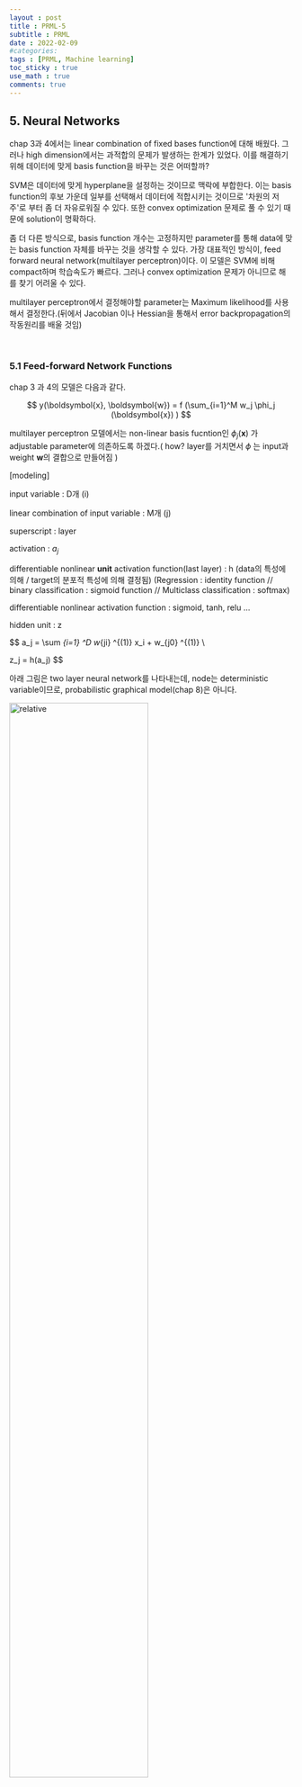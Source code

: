 ```yaml
---
layout : post
title : PRML-5
subtitle : PRML
date : 2022-02-09
#categories:
tags : [PRML, Machine learning]
toc_sticky : true
use_math : true
comments: true
--- 
```



## 5. Neural Networks

chap 3과 4에서는 linear combination of fixed bases function에 대해 배웠다. 그러나 high dimension에서는 과적합의 문제가 발생하는 한계가 있었다. 이를 해결하기 위해 데이터에 맞게 basis function을 바꾸는 것은 어떠할까? 

SVM은 데이터에 맞게 hyperplane을 설정하는 것이므로 맥락에 부합한다. 이는 basis function의 후보 가운데 일부를 선택해서 데이터에 적합시키는 것이므로 '차원의 저주'로 부터 좀 더 자유로워질 수 있다. 또한 convex optimization 문제로 풀 수 있기 때문에 solution이 명확하다.

좀 더 다른 방식으로, basis function 개수는 고정하지만 parameter를 통해 data에 맞는 basis function 자체를 바꾸는 것을 생각할 수 있다. 가장 대표적인 방식이, feed forward neural network(multilayer perceptron)이다. 이 모델은 SVM에 비해 compact하며 학습속도가 빠르다. 그러나 convex optimization 문제가 아니므로 해를 찾기 어려울 수 있다. 

multilayer perceptron에서 결정해야할 parameter는 Maximum likelihood를 사용해서 결정한다.(뒤에서 Jacobian 이나 Hessian을 통해서 error backpropagation의 작동원리를 배울 것임)


<br>


### 5.1 Feed-forward Network Functions

chap 3 과 4의 모델은 다음과 같다.

$$
y(\boldsymbol{x}, \boldsymbol{w}) = f (\sum_{i=1}^M w_j \phi_j (\boldsymbol{x}) )
$$

multilayer perceptron 모델에서는 non-linear basis fucntion인 $\phi_j (\boldsymbol{x})$ 가 adjustable parameter에 의존하도록 하겠다.( how? layer를 거치면서 
$\phi$ 는 input과 weight 
$\boldsymbol{w}$의 결합으로 만들어짐 )

[modeling]

input variable : D개 (i)

linear combination of input variable : M개 (j)

superscript : layer

activation : 
$a_j$

differentiable nonlinear **unit** activation function(last layer)  : h (data의 특성에 의해 / target의 분포적 특성에 의해 결정됨) (Regression : identity function // binary classification : sigmoid function // Multiclass classification : softmax)


differentiable nonlinear activation function  : sigmoid, tanh, relu ... 

hidden unit : z

$$
a_j = \sum _{i=1} ^D w_{ji} ^{(1)} x_i + w_{j0} ^{(1)} \\

z_j = h(a_j)
$$

아래 그림은 two layer neural network를 나타내는데, node는 deterministic variable이므로, probabilistic graphical model(chap 8)은 아니다. 

<img src='{{"/assets/img/prml-5-1.png"| relative_url}}'  width="70%" height="70%" title="1" alt='relative'>

식과 그림에서도 알 수 있듯, 각 layer는 perceptron 모델과 매우 유사하다. 결국 perceptron 모델 또한 에러를 줄이는 perceptron parameter w를 결정하고자 한다. 그러나 perceptron 모델은 class를 +1 과 -1 로 나누는 데에서 activation function이 step function인 반면, neural network에서는 differentiable 하다는 것이 차이라 할 수 있다. 

만약 hidden unit이 linear라면 결국 식 (5.7) 와 같이 중첩해서 식을 쓸 필요가 없고, input 과 output만이 있는 매우 simple한 모델을 만들 수 있을 것이다. 이러한 형태는 나중에 12장에서 배울 principal component analysis와 매우 유사하다고 할 수 있다.


network architecture에서 자주 사용되는 skip-layer connection은 경사소실을 막아, sparse 모델이 특정 gredient에만 영향을 크게 받는 것을 방지한다.

"모든 input 과 oupter이 hidden layer 에 의해 연결된다면 weight는 어떻게 정할 것인가 => maximum likelihood and Bayesian apporach "

아래 그림은 hidden unit과 network 학습 결과를 보여준다.


<img src='{{"/assets/img/prml-5-2.png"| relative_url}}'  width="70%" height="70%" title="1" alt='relative'>


<img src='{{"/assets/img/prml-5-3.png"| relative_url}}'  width="70%" height="70%" title="1" alt='relative'>


<br>


#### 5.1.1 Weight-space symmetries

feed-forward network의 특징 중 하나는, weight vector에 대한 multiple distinct choice 가 결국 같은 mapping function을 만들어 낸다는 것이다. 

ex1 ) tanh function와 같은 기함수의 특징을 활용할 때 M개의 hidden unit에 대해 $2^M$ 개의 weight vector가 동일한 network를 만들어 낼 것이다. 

ex2 ) hidden unit의 순서를 바꾸면 된다.  


<br>


### 5.2 Network Training


polynomial curve fitting(chap 1) 에서는 sum of square error function을 minimize 하는 parameter 값을 추정하는 것을 배웠다. neural network에서도 마찬가지로 parameter를 추정하는 것이 중요하다. 

우선 network output에 대한 확률적 접근을 할 수 있다.

target $\boldsymbol{t}$ 가 Gaussian distribution을 따른다고 생각해보자. Regression setting에서 unit activation function을 생각하면 parameter에 대한 MLE를 찾을 수 있다. 또한 Gaussian 가정 하에서는 likelihood function을 최대화 하는 것은 sum of square error function을 최소화 하는 것과 같다. 

가우시안의 경우에는 convex 문제를 쉽게 풀 수 있지만, 실제로 많은 경우에는 network function이 non-linearity를 가지고 있고, error function 또한 마찬가지이다. => analytic 하게 구해야 한다.


binary classification의 경우는 maximum likelihood 방식으로 parameter를 추정하는 것이 cross entropy error function을 최소화 하는 것과 동일하다. (sum of square error는 학습의 속도 또한 느리며, ML 방식에서 도출할 수 없는 error 이므로 generalization이 어렵다) 또한 target이 특정 분포를 따르는 것이 아니라, 0 또는 1로 명확하게 labelling 되어 있기 때문에 분산을 정의할 필요가 없다. 


binary classification with multiple target의 경우, linear classification은 각 linear model이 output과 각각 linearly independent 하게 영향을 주지만, neural network에서는 각 input이 각 output에 non-linearly 영향을 준다는 것이다. 

<br>


#### 5.2.1 Parameter optimization

geometric apporach

<img src='{{"/assets/img/prml-5-4.png"| relative_url}}'  width="70%" height="70%" title="1" alt='relative'>



weight space에서 $\delta \boldsymbol{w}$ 만큼 움직였을 때, error function의 변화는 
$\delta E \simeq \delta \boldsymbol{w}^T \nabla E(\boldsymbol{w}$) 이고 이때 gredient는 error를 가장 많이 줄이는 방향이다. 따라서 gredient가 0에 매우 근사할 때 error를 가장 작게 하는 값에 도달했다고 할 수 있다.

"Points at which the gradient vanishes are called stationary points and may be further classified into minima, maxima, and saddle point"

Network 안에는 수많은 inequivalent stationary point 와 inequivalent minima 가 존재한다. 그러나 반드시 global minima를 찾을 필요는 없으며 존재하지 않을 수도 있다. 실제로 할 수 있는 것은 local minima 후보지를 몇개 선정한 다음 이를 비교해서 최적의 값을 찾는 것이다. 

(Newton-Rhapson 방법과 같이 iterative하게 parameter 값을 추정해야할 경우도 있다.)

<br>


### 5.5 Regularization in Neural Networks

hidden unit의 개수는 모델을 설계할 때 정하는 free parameter이며 모델 자체의 성능을 결정하게 된다. 한 방법으로 maximum likelihood setting을 통해서 최적의 hidden unit 개수를 결정할 수도 있을 것이다. 아래 그림은 hidden unit의 개수에 따른 fitting 결과를 보여준다.

<img src='{{"/assets/img/prml-5-5.png"| relative_url}}'  width="70%" height="70%" title="1" alt='relative'>

overfitting을 방지하는 방법으로는 초기에 hidden unit의 개수를 매우 큰 모형을 만든 다음 데이터를 적합해가면서 sparse한 모형을 만들어 내는 방식이 있다. 이를 위해 regularized error를 설정하는 것을 생각해볼 수 있다.(weight decay) 또한, 이전에도 배웠지만 L2 regularization 하에서 최적의 계수를 찾는 것은 gaussian prior에서 MAP를 찾는 것과 동일하다. 

$$
\tilde E(\boldsymbol{w}) =E(\boldsymbol{w}) + \frac{\lambda}{2}\boldsymbol{w}^T\boldsymbol{w}
$$




또다른 방법으로는 validation set을 통해서도 적절한 hidden unit의 개수를 설정할 수 있을 것이다(또한 hidden unit을 만드는 weight를 결정할 수 있을 것이다)


<br>

#### 5.5.1 Consistent Gaussian Priors

weight decay의 한계는 neural network mapping에서 weight에 대한 transformation(scaling)
과 일치하지 않는 부분이 있다는 것이다. 

기존 데이터를 transform한 데이터를 생각해보자. 두 데이터를 모델을 통해 train 했을 때, 일반적으로 weight 는 다르겠지만 두 모델의 동일한 layer의 weight는 linear transform으로 서로 표현될 수 있을 것이다. 이때에 regularization을 생각해보자. linear transform에 의해 변형된 데이터이므로, regularization 또한 동일한 데이터(변수)에 적용되어야 할 것이다.

그러나 위에서 본 regularized error 는 이러한 점을 만족하지 못한다.(layer 별로 activation function이 다르기 때문에 regularization 또한 다르게 적용되어야 한다) 이를 위해 새로운 regularization term을 제시한다. $\mathcal{w}_1$ 은 첫번째 layer, 
$\mathcal{w}_2$ 는 두번째 layer를 의미한다. 

$$
\frac{\lambda_1}{2}\sum_{w \in \mathcal{w}_1}w^2 + \frac{\lambda_2}{2}\sum_{w \in \mathcal{w}_2}w^2
$$

weight의 prior를 고려한다면 prior는 다음과 같다.(regularizer can be interpreted as the negative loarithm of prior)

$$
p(\boldsymbol{w}) \propto exp(- \frac{1}{2} \sum_k \alpha_k ||\boldsymbol{w}||_k^2)
$$



<br>

#### 5.5.2 Early stopping

모델의 복잡성을 control하는 방법으로 regularization의 대안으로 early stopping을 제시한다. network training에서는 error는 비증가(non-increasing) 함수이다. 그러나 validation set을 통해 모델 검증을 해보면 training의 횟수가 늘어날수록, 즉 데이터에 과적합이 되는 경우 오히려 error가 커지는 현상을 발견할 수 있다. 즉, 적절한 training 횟수를 위해 early stopping이 필요하다.  

또한 자유도에 대한 내용이 언급되고 있다. 저자는 모델 학습이 진행될수록 네트워크의 degree of freedom이 증가할 것이라 말하고 있다. 모델 초기에는 모든 weight들이 동일하게 가중치를 가지고 있는 상태이나 training 동안 모델이 데이터에 적합되면서 일부 weight은 커지고 또 일부 weight은 작아지기 때문에 df의 값은 상대적으로 training 을 반복하면서 커진다고 할 수 있다.


<br>

#### 5.5.3 Invariances

pattern recognition에서 input의 tranforming에 대해서 결과가 바뀌어서는 안된다. 예를들어 input data의 position을 바꾼다거나, 혹은 사이즈를 바꾼다거나 하는 등의 transforming은 결과값을 다르게 만들어서는 안될 것이다. 

만약 데이터가 매우 많다면 모델의 invariance는 자연스럽게 학습될 것이다. 많은 데이터 안에서는 자연스럽게 여러가지 transforming에 대한 것을 학습할 수 있기 때문이다. 그러나 데이터가 많지 않다면?? 요구되는 invariant 가 매우 많다면?? 

이에 대한 대안으로 책에서는 4가지를 제시한다

1. data augmentation(replication을 batch 각각에 넣어주면 더 좋을 것)

2. regularization term(transforming을 제한, 뒤에 나오는 tangent propagation)

3. tranformation과 관련없는 변수를 미리 추출

4. network 모델 자체에 invariance properties를 만들어 놓음. (local receptive fields, shared weights)



<br>

#### 5.5.4 Tangent propagation

continuous transformation에 대해서만 고려해보자.(rotation not reflection)

특정 변환에 의해서 D 차원 input space 에서 M차원의 manifold로 변형될 수 있다. 아래 그림을 보자.

<img src='{{"/assets/img/prml-5-6.png"| relative_url}}'  width="70%" height="70%" title="1" alt='relative'>

$\xi$에 의해 transformation이 되고 있고 이러한 변형을
$s(x_n, \xi)$ 라고 할 수 있다. 
이때 point $x_n$에서 tangent 값은 아래와 같다.

$$
\tau_n = \frac {\partial s(x_n, \xi)}{\partial \xi} |_{\xi = 0}
$$


output에 대한 derivative 는 아래와 같다.

$$
\frac{\partial y_k}{\partial \xi} | _{\xi=0} = \sum_{i=1}^D \frac{\partial y_k}{\partial x_i} \frac{\partial x_i}{\partial \xi} |_{\xi=0} = \sum_{i=1}^D J_{ki} \tau_i

$$


이를 활용해서 error function을 변형해보자. 

regularization coefficient $\lambda$와 regularization function 
$\Omega$ 에 대해서 

$$
\Omega = \frac{1}{2} \sum_n \sum_k ( \frac{\partial y_k}{\partial \xi} | _{\xi=0} )^2
$$

$$
\tilde E = E + \lambda \Omega
$$

라고 둘 수 있다. 만일 transformation에 대해서 network mapping function이 invariant 하다면 regularization function $\Omega$는 zero가 될 것이다. 
또한 $\lambda$ 값은 데이터에 대한 fitting과 invariant property에 대한 학습을 조절해주는 역할을 한다.  

이를 통해 볼때, regularization function은 결국 Jacobian을 통해 weight 에 영향을 받는다. 그러므로 backpropagation 방식과 동일하게 regularizer의 derivative를 구해 적절한 weight을 업데이트한다. 즉 tangent propagation 방식은 앞에서 학습한 regularization과 그 방식이 거의 유사한 것이다. 

비슷한 테크닉으로, tangent distance는 nearest-neighbour classifier와 같은 distance 기반의 분석법에서 invariance property를 찾아낼 수 있다.

<br>
